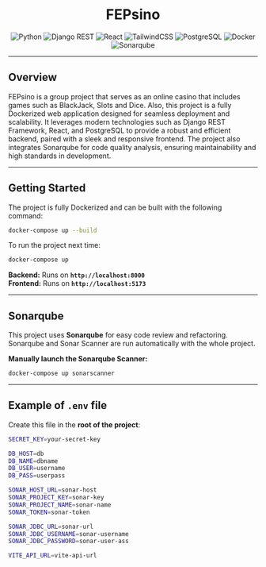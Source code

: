 <h1 align='center'>FEPsino</h1> 

<p align='center'>
  <img src="https://img.shields.io/badge/Python-3.12-blue?style=for-the-badge&logo=python" alt="Python"/>
  <img src="https://img.shields.io/badge/DJANGO-REST-ff1709?style=for-the-badge&logo=django&logoColor=white&color=ff1709&labelColor=gray" alt="Django REST"/>
  <img src="https://img.shields.io/badge/react-%2320232a.svg?style=for-the-badge&logo=react&logoColor=%2361DAFB" alt="React"/>
  <img src="https://img.shields.io/badge/tailwindcss-%2338B2AC.svg?style=for-the-badge&logo=tailwind-css&logoColor=white" alt="TailwindCSS"/>
  <img src="https://img.shields.io/badge/postgres-%23316192.svg?style=for-the-badge&logo=postgresql&logoColor=white" alt="PostgreSQL"/>
  <img src="https://img.shields.io/badge/Docker-blue?style=for-the-badge&logo=docker&logoColor=white" alt="Docker" />
  <img src="https://img.shields.io/badge/SonarQube-black?style=for-the-badge&logo=sonarqube&logoColor=4E9BCD" alt="Sonarqube"/>
</p>

---
## Overview

FEPsino is a group project that serves as an online casino that includes games such as BlackJack, Slots and Dice. Also, this project is a fully Dockerized web application designed for seamless deployment and scalability. It leverages modern technologies such as Django REST Framework, React, and PostgreSQL to provide a robust and efficient backend, paired with a sleek and responsive frontend. The project also integrates Sonarqube for code quality analysis, ensuring maintainability and high standards in development.  

---

## Getting Started  

The project is fully Dockerized and can be built with the following command:

```bash
docker-compose up --build
```

To run the project next time:

```bash
docker-compose up 
```

**Backend:** Runs on **`http://localhost:8000`**  
**Frontend:** Runs on **`http://localhost:5173`**  

---

## Sonarqube  

This project uses **Sonarqube** for easy code review and refactoring. Sonarqube and Sonar Scanner are run automatically with the whole project.  

**Manually launch the Sonarqube Scanner:**  

```bash
docker-compose up sonarscanner
```

---

## Example of `.env` file  

Create this file in the **root of the project**:

```bash
SECRET_KEY=your-secret-key

DB_HOST=db
DB_NAME=dbname
DB_USER=username
DB_PASS=userpass

SONAR_HOST_URL=sonar-host
SONAR_PROJECT_KEY=sonar-key
SONAR_PROJECT_NAME=sonar-name
SONAR_TOKEN=sonar-token

SONAR_JDBC_URL=sonar-url
SONAR_JDBC_USERNAME=sonar-username
SONAR_JDBC_PASSWORD=sonar-user-ass

VITE_API_URL=vite-api-url
```
